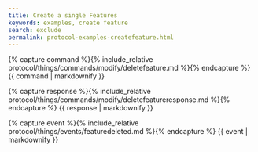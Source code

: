 ```yaml
---
title: Create a single Features
keywords: examples, create feature
search: exclude
permalink: protocol-examples-createfeature.html
---
```


{% capture command %}{% include_relative protocol/things/commands/modify/deletefeature.md %}{% endcapture %}
{{ command | markdownify }}

{% capture response %}{% include_relative protocol/things/commands/modify/deletefeatureresponse.md %}{% endcapture %}
{{ response | markdownify }}

{% capture event %}{% include_relative protocol/things/events/featuredeleted.md %}{% endcapture %}
{{ event | markdownify }}
